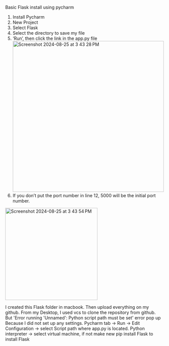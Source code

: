 Basic Flask install using pycharm 
1. Install Pycharm 
2. New Project
3. Select Flask
4. Select the directory to save my file
5. ‘Run’, then click the link in the app.py file<br> 
<img width="480" alt="Screenshot 2024-08-25 at 3 43 28 PM" src="https://github.com/user-attachments/assets/ecd6c9f5-3370-4b33-9a31-2d1c1bcac2e0"><br>
6. If you don’t put the port number in line 12, 5000 will be the initial port number.<br>
<img width="293" alt="Screenshot 2024-08-25 at 3 43 54 PM" src="https://github.com/user-attachments/assets/4a5f78f7-442f-4bf3-956a-fc2ad50850ba">


I created this Flask folder in macbook.
Then upload everything on my github. 
From my Desktop, I used vcs to clone the repository from github.
But 'Error running 'Unnamed': Python script path must be set' error pop up
Because I did not set up any settings. 
Pycharm tab -> Run -> Edit Configuration -> select Script path where app.py is located.
Python interpreter -> select virtual machine, if not make new 
pip install Flask to install Flask

